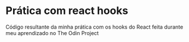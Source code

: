 # Prática com react hooks

Código resultante da minha prática com os hooks do React feita durante meu aprendizado no The Odin Project
